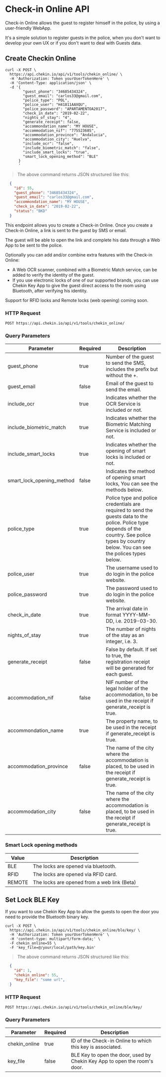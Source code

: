 # Check-in Online API

Check-in Online allows the guest to register himself in the police, by using a user-friendly WebApp. 

It's a simple solution to register guests in the police, when you don't want to develop your own UX or if you don't want to deal with Guests data.


## Create Checkin Online


```shell
curl -X POST \
  https://api.chekin.io/api/v1/tools/chekin_online/ \
  -H 'Authorization: Token yourUserTokenHere' \
  -H 'Content-Type: application/json' \
  -d '{
        "guest_phone": "34685434324",
        "guest_email": "carlos33@gmail.com",
        "police_type": "POL",
        "police_user": "H41811AAXQU",
        "police_password": "APARTAMENTOA2017",
        "check_in_date": "2019-02-22",
        "nights_of_stay": "4",
        "generate_receipt": false,
        "accommondation_name": "MY HOUSE",
        "accommodation_nif": "77552368S",
        "accommodation_province": "Andalucia",
        "accommodation_city": "Huelva",
        "include_ocr": "false",
        "include_biometric_match": "false",
        "include_smart_locks": "true",
        "smart_lock_opening_method": "BLE"
      }
      '
```


> The above command returns JSON structured like this:


```json
  {
    "id": 55,
    "guest_phone": "34685434324",
    "guest_email": "carlos33@gmail.com",
    "accommondation_name": "MY HOUSE",
    "check_in_date": "2019-02-22",
    "status": "BKD"
  }

```

This endpoint allows you to create a Check-in Online. Once you create a Check-in Online, a link is sent to the guest by SMS or email.

The guest will be able to open the link and complete his data through a Web App to be sent to the police.

Optionally you can add and/or combine extra features with the Check-in Online:
 - A Web OCR scanner, combined with a Biometric Match service, can be added to verify the identity of the guest. 
 - If you use electronic locks of one of our supported brands, you can use Chekin Key App to give the guest direct access to the room using Bluetooth, after verifying his identity. 
 

Support for RFID locks and Remote locks (web opening) coming soon.


### HTTP Request

`POST https://api.chekin.io/api/v1/tools/chekin_online/`


### Query Parameters

Parameter | Required | Description
--------- | -------- | -----------
guest_phone | true | Number of the guest to send the SMS, includes the prefix but without the +.
guest_email | false | Email of the guest to send the email.
include_ocr | true | Indicates whether the OCR Service is included or not.
include_biometric_match | true | Indicates whether the Biometric Matching Service is included or not.
include_smart_locks | true | Indicates whether the opening of smart locks is included or not.
smart_lock_opening_method | false | Indicates the method of opening smart locks, You can see the methods below.
police_type | true | Police type and police credentials are required to send the guests data to the police. Police type depends of the country. See police types by country below. You can see the polices types below.
police_user | true | The username used to do login in the police website.
police_password | true | The password used to do login in the police website.
check_in_date | true | The arrival date in format YYYY-MM-DD, i.e. 2019-03-30.
nights_of_stay | true | The number of nights of the stay as an integer, i.e. 3.
generate_receipt | false | False by default. If set to true, the registration receipt will be generated for each guest.
accommodation_nif | false | NIF number of the legal holder of the accommodation, to be used in the receipt if generate_receipt is true.
accommondation_name | true | The property name, to be used in the receipt if generate_receipt is true.
accommodation_province | false | The name of the city where the accommodation is placed, to be used in the receipt if generate_receipt is true.
accommodation_city | false | The name of the city where the accommodation is placed, to be used in the receipt if generate_receipt is true.



### Smart Lock opening methods
Value | Description
----- | -----------
BLE   | The locks are opened via bluetooth.
RFID  | The locks are opened via RFID card.
REMOTE| The locks are opened from a web link (Beta)


## Set Lock BLE Key

If you want to use Chekin Key App to allow the guests to open the door you need to provide the Bluetooth binary key.

```shell
curl -X POST \
  https://api.chekin.io/api/v1/tools/chekin_online/ble/key/ \
  -H 'Authorization: Token yourUserTokenHere' \
  -H 'content-type: multipart/form-data;' \
  -F chekin_online=55 \
  -F 'key_file=@/your/local/path/key.bin'
```


> The above command returns JSON structured like this:


```json
  {
    "id": 1,
    "chekin_online": 55,
    "key_file": "some url",
  }

```

### HTTP Request

`POST https://api.chekin.io/api/v1/tools/chekin_online/ble/key/`


### Query Parameters

Parameter | Required | Description
--------- | -------- | -----------
chekin_online | true | ID of the Check-in Online to which this key is associated.
key_file | false | BLE Key to open the door, used by Chekin Key App to open the room's door.


